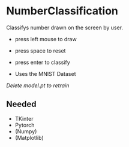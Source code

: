 # NumberClassification
 Classifys number drawn on the screen by user.

 * press left mouse to draw
 * press space to reset
 * press enter to classify

 * Uses the MNIST Dataset

 *Delete model.pt to retrain*

 ## Needed
 * TKinter
 * Pytorch
 * (Numpy)
 * (Matplotlib)
